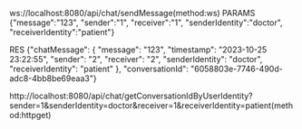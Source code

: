 ws://localhost:8080/api/chat/sendMessage(method:ws)
PARAMS
{"message":"123",
"sender":"1",
"receiver":"1",
"senderIdentity":"doctor",
"receiverIdentity":"patient"}

RES
{"chatMessage": {
"message": "123",
"timestamp": "2023-10-25 23:22:55",
"sender": "2",
"receiver": "2",
"senderIdentity": "doctor",
"receiverIdentity": "patient"
},
"conversationId": "6058803e-7746-490d-adc8-4bb8be69eaa3"}

http://localhost:8080/api/chat/getConversationIdByUserIdentity?sender=1&senderIdentity=doctor&receiver=1&receiverIdentity=patient(method:httpget)
